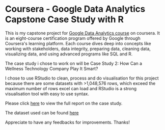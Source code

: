 # Coursera - Google Data Analytics Capstone Case Study with R

This is my capstone project for [Google Data Analytics course](https://www.coursera.org/professional-certificates/google-data-analytics) on coursera. It is an eight-course certification program offered by Google through Coursera's learning platform. Each course dives deep into concepts like working with stakeholders, data integrity, preparing data, cleaning data, visualizing data, and using advanced programs like SQL and R.

The case study i chose to work on will be Case Study 2: How Can a Wellness Technology Company Play It Smart?

I chose to use RStudio to clean, process and do visualisation for this project because there are some datasets with >1,048,576 rows, which exceed the maximum number of rows excel can load and RStudio is a strong visualisation tool with easy to use syntax. 

Please click [here](https://htmlpreview.github.io/?https://github.com/ShayneHang/Google-DA-case-study/blob/master/case-study-bellabeats.html) to view the full report on the case study.

The dataset used can be found [here](https://www.kaggle.com/datasets/arashnic/fitbit)

Appreciate to have any feedbacks for improvements. Thanks!
